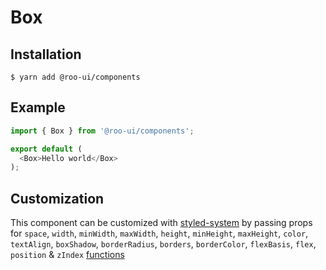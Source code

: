 # Box

<!-- STORY -->

## Installation

```shell
$ yarn add @roo-ui/components
```

## Example

```js
import { Box } from '@roo-ui/components';

export default (
  <Box>Hello world</Box>
);
```

## Customization

This component can be customized with [styled-system](https://github.com/jxnblk/styled-system) by passing props for
`space`,
`width`,
`minWidth`,
`maxWidth`,
`height`,
`minHeight`,
`maxHeight`,
`color`,
`textAlign`,
`boxShadow`,
`borderRadius`,
`borders`,
`borderColor`,
`flexBasis`,
`flex`,
`position` &
`zIndex` [functions](https://github.com/jxnblk/styled-system#table-of-style-props)
